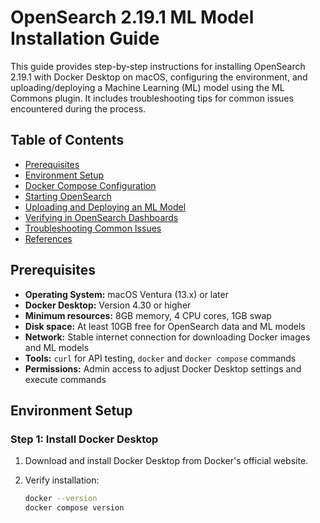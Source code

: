 # OpenSearch 2.19.1 ML Model Installation Guide

This guide provides step-by-step instructions for installing OpenSearch 2.19.1 with Docker Desktop on macOS, configuring the environment, and uploading/deploying a Machine Learning (ML) model using the ML Commons plugin. It includes troubleshooting tips for common issues encountered during the process.

## Table of Contents

- [Prerequisites](#prerequisites)
- [Environment Setup](#environment-setup)
- [Docker Compose Configuration](#docker-compose-configuration)
- [Starting OpenSearch](#starting-opensearch)
- [Uploading and Deploying an ML Model](#uploading-and-deploying-an-ml-model)
- [Verifying in OpenSearch Dashboards](#verifying-in-opensearch-dashboards)
- [Troubleshooting Common Issues](#troubleshooting-common-issues)
- [References](#references)

## Prerequisites

- **Operating System:** macOS Ventura (13.x) or later
- **Docker Desktop:** Version 4.30 or higher
- **Minimum resources:** 8GB memory, 4 CPU cores, 1GB swap
- **Disk space:** At least 10GB free for OpenSearch data and ML models
- **Network:** Stable internet connection for downloading Docker images and ML models
- **Tools:** `curl` for API testing, `docker` and `docker compose` commands
- **Permissions:** Admin access to adjust Docker Desktop settings and execute commands

## Environment Setup

### Step 1: Install Docker Desktop

1. Download and install Docker Desktop from Docker's official website.

2. Verify installation:
   ```bash
   docker --version
   docker compose version
